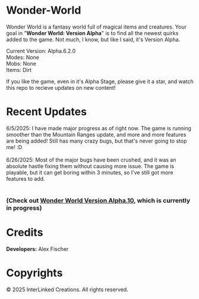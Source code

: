 # Wonder-World
Wonder World is a fantasy world full of magical items and creatures. Your goal in "**Wonder World: Version Alpha**" is to find all the newest quirks added to the game. Not much, I know, but like I said, it's Version Alpha.

Current Version: Alpha.6.2.0 <br>
Modes: None<br>
Mobs: None<br>
Items: Dirt<br>

If you like the game, even in it's Alpha Stage, please give it a star, and watch this repo to recieve updates on new content!

# Recent Updates
6/5/2025: I have made major progress as of right now. The game is running smoother than the Mountain Ranges update, and more and more features are being added! Still has many crazy bugs, but that's never going to stop me! :D <br><br>
6/26/2025: Most of the major bugs have been crushed, and it was an absolute hastle fixing them without causing more issue. The game is playable, but it can get boring within 3 minutes, so I've still got more features to add. <br><br>

### (Check out [Wonder World Version Alpha.10](https://github.com/InterLinked-Creations/Wonder-World/tree/Wonder-World-Alpha-10), which is currently in progress)

# Credits
<b>Developers:</b> Alex Fischer

# Copyrights
© 2025 InterLinked Creations. All rights reserved.
